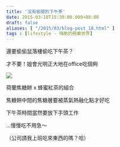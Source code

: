 ```yaml
---
title: '沒有偷閒的下午茶'
date: 2015-03-18T15:30:00.000+08:00
draft: false
aliases: [ "/2015/03/blog-post_18.html" ]
tags : [lifestyle - 嗨啲的極樂世界]
---
```


還要偷偷鼠落樓偷吃下午茶？  

才不要！姐會光明正大地在office吃個夠

[![](https://farm8.staticflickr.com/7625/16130497143_b568b8494f_z.jpg)](https://farm8.staticflickr.com/7625/16130497143_b568b8494f_z.jpg)

荷蘭焦糖餅 x 蜂蜜紅茶的組合

焦糖餅中間的焦糖層要被蒸氣熱融化點才好吃

  

下午茶時間當然要放下手頭工作

...慢慢吃不用急～

（公司請我上班吃來東西的嗎？哈）